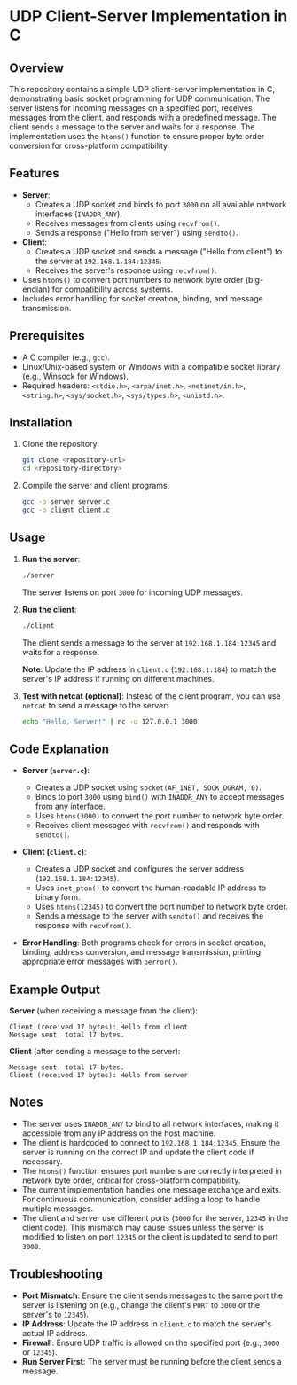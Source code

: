 # UDP Client-Server Implementation in C

## Overview
This repository contains a simple UDP client-server implementation in C, demonstrating basic socket programming for UDP communication. The server listens for incoming messages on a specified port, receives messages from the client, and responds with a predefined message. The client sends a message to the server and waits for a response. The implementation uses the `htons()` function to ensure proper byte order conversion for cross-platform compatibility.

## Features
- **Server**:
  - Creates a UDP socket and binds to port `3000` on all available network interfaces (`INADDR_ANY`).
  - Receives messages from clients using `recvfrom()`.
  - Sends a response ("Hello from server") using `sendto()`.
- **Client**:
  - Creates a UDP socket and sends a message ("Hello from client") to the server at `192.168.1.184:12345`.
  - Receives the server's response using `recvfrom()`.
- Uses `htons()` to convert port numbers to network byte order (big-endian) for compatibility across systems.
- Includes error handling for socket creation, binding, and message transmission.

## Prerequisites
- A C compiler (e.g., `gcc`).
- Linux/Unix-based system or Windows with a compatible socket library (e.g., Winsock for Windows).
- Required headers: `<stdio.h>`, `<arpa/inet.h>`, `<netinet/in.h>`, `<string.h>`, `<sys/socket.h>`, `<sys/types.h>`, `<unistd.h>`.

## Installation
1. Clone the repository:
   ```bash
   git clone <repository-url>
   cd <repository-directory>
   ```
2. Compile the server and client programs:
   ```bash
   gcc -o server server.c
   gcc -o client client.c
   ```

## Usage
1. **Run the server**:
   ```bash
   ./server
   ```
   The server listens on port `3000` for incoming UDP messages.

2. **Run the client**:
   ```bash
   ./client
   ```
   The client sends a message to the server at `192.168.1.184:12345` and waits for a response.

   **Note**: Update the IP address in `client.c` (`192.168.1.184`) to match the server's IP address if running on different machines.

3. **Test with netcat (optional)**:
   Instead of the client program, you can use `netcat` to send a message to the server:
   ```bash
   echo "Hello, Server!" | nc -u 127.0.0.1 3000
   ```

## Code Explanation
- **Server (`server.c`)**:
  - Creates a UDP socket using `socket(AF_INET, SOCK_DGRAM, 0)`.
  - Binds to port `3000` using `bind()` with `INADDR_ANY` to accept messages from any interface.
  - Uses `htons(3000)` to convert the port number to network byte order.
  - Receives client messages with `recvfrom()` and responds with `sendto()`.

- **Client (`client.c`)**:
  - Creates a UDP socket and configures the server address (`192.168.1.184:12345`).
  - Uses `inet_pton()` to convert the human-readable IP address to binary form.
  - Uses `htons(12345)` to convert the port number to network byte order.
  - Sends a message to the server with `sendto()` and receives the response with `recvfrom()`.

- **Error Handling**: Both programs check for errors in socket creation, binding, address conversion, and message transmission, printing appropriate error messages with `perror()`.

## Example Output
**Server** (when receiving a message from the client):
```
Client (received 17 bytes): Hello from client
Message sent, total 17 bytes.
```

**Client** (after sending a message to the server):
```
Message sent, total 17 bytes.
Client (received 17 bytes): Hello from server
```

## Notes
- The server uses `INADDR_ANY` to bind to all network interfaces, making it accessible from any IP address on the host machine.
- The client is hardcoded to connect to `192.168.1.184:12345`. Ensure the server is running on the correct IP and update the client code if necessary.
- The `htons()` function ensures port numbers are correctly interpreted in network byte order, critical for cross-platform compatibility.
- The current implementation handles one message exchange and exits. For continuous communication, consider adding a loop to handle multiple messages.
- The client and server use different ports (`3000` for the server, `12345` in the client code). This mismatch may cause issues unless the server is modified to listen on port `12345` or the client is updated to send to port `3000`.

## Troubleshooting
- **Port Mismatch**: Ensure the client sends messages to the same port the server is listening on (e.g., change the client's `PORT` to `3000` or the server's to `12345`).
- **IP Address**: Update the IP address in `client.c` to match the server's actual IP address.
- **Firewall**: Ensure UDP traffic is allowed on the specified port (e.g., `3000` or `12345`).
- **Run Server First**: The server must be running before the client sends a message.

